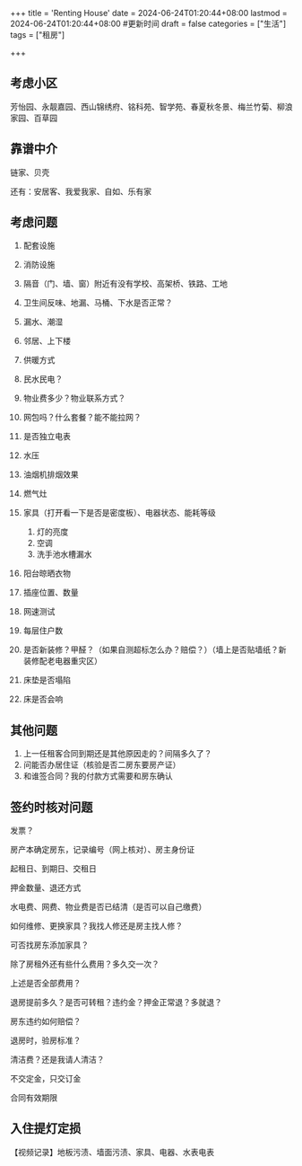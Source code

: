 +++
title = 'Renting House'
date = 2024-06-24T01:20:44+08:00
lastmod = 2024-06-24T01:20:44+08:00 #更新时间
draft = false
categories = ["生活"]
tags = ["租房"]

+++



## 考虑小区

芳怡园、永靓嘉园、西山锦绣府、铭科苑、智学苑、春夏秋冬景、梅兰竹菊、柳浪家园、百草园



## 靠谱中介

链家、贝壳

还有：安居客、我爱我家、自如、乐有家



## 考虑问题

1. 配套设施

2. 消防设施

3. 隔音（门、墙、窗）附近有没有学校、高架桥、铁路、工地

4. 卫生间反味、地漏、马桶、下水是否正常？

5. 漏水、潮湿

6. 邻居、上下楼

7. 供暖方式

8. 民水民电？

9. 物业费多少？物业联系方式？

10. 网包吗？什么套餐？能不能拉网？

11. 是否独立电表

12. 水压

13. 油烟机排烟效果

14. 燃气灶

15. 家具（打开看一下是否是密度板）、电器状态、能耗等级

    1. 灯的亮度
    2. 空调
    3. 洗手池水槽漏水

16. 阳台晾晒衣物

17. 插座位置、数量

18. 网速测试

19. 每层住户数

20. 是否新装修？甲醛？（如果自测超标怎么办？赔偿？）（墙上是否贴墙纸？新装修配老电器重灾区）

21. 床垫是否塌陷

22. 床是否会响




## 其他问题

1. 上一任租客合同到期还是其他原因走的？间隔多久了？
2. 问能否办居住证（核验是否二房东要房产证）
3. 和谁签合同？我的付款方式需要和房东确认



## 签约时核对问题

发票？

房产本确定房东，记录编号（网上核对）、房主身份证

起租日、到期日、交租日

押金数量、退还方式

水电费、网费、物业费是否已结清（是否可以自己缴费）

如何维修、更换家具？我找人修还是房主找人修？

可否找房东添加家具？

除了房租外还有些什么费用？多久交一次？

上述是否全部费用？

退房提前多久？是否可转租？违约金？押金正常退？多就退？

房东违约如何赔偿？

退房时，验房标准？

清洁费？还是我请人清洁？

不交定金，只交订金

合同有效期限



## 入住提灯定损

【视频记录】地板污渍、墙面污渍、家具、电器、水表电表
